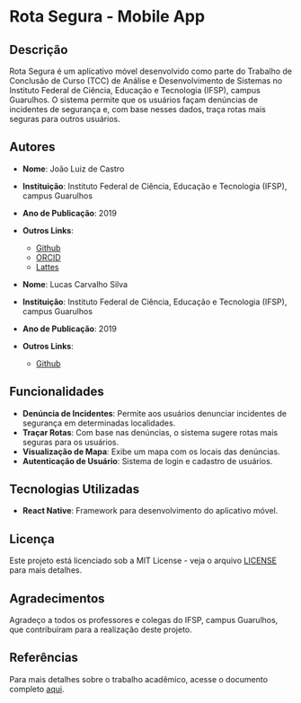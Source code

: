 # Rota Segura - Mobile App

## Descrição

Rota Segura é um aplicativo móvel desenvolvido como parte do Trabalho de Conclusão de Curso (TCC) de Análise e Desenvolvimento de Sistemas no Instituto Federal de Ciência, Educação e Tecnologia (IFSP), campus Guarulhos. O sistema permite que os usuários façam denúncias de incidentes de segurança e, com base nesses dados, traça rotas mais seguras para outros usuários.


## Autores

- **Nome**: João Luiz de Castro
- **Instituição**: Instituto Federal de Ciência, Educação e Tecnologia (IFSP), campus Guarulhos
- **Ano de Publicação**: 2019
- **Outros Links**:
    - [Github](https://github.com/JooLuiz)
    - [ORCID](https://orcid.org/0009-0003-1669-4633)
    - [Lattes](http://lattes.cnpq.br/0659061239798618)

- **Nome**: Lucas Carvalho Silva
- **Instituição**: Instituto Federal de Ciência, Educação e Tecnologia (IFSP), campus Guarulhos
- **Ano de Publicação**: 2019
- **Outros Links**:
    - [Github](https://github.com/Lucas4500)

## Funcionalidades

- **Denúncia de Incidentes**: Permite aos usuários denunciar incidentes de segurança em determinadas localidades.
- **Traçar Rotas**: Com base nas denúncias, o sistema sugere rotas mais seguras para os usuários.
- **Visualização de Mapa**: Exibe um mapa com os locais das denúncias.
- **Autenticação de Usuário**: Sistema de login e cadastro de usuários.

## Tecnologias Utilizadas

- **React Native**: Framework para desenvolvimento do aplicativo móvel.

## Licença

Este projeto está licenciado sob a MIT License - veja o arquivo [LICENSE](LICENSE) para mais detalhes.

## Agradecimentos

Agradeço a todos os professores e colegas do IFSP, campus Guarulhos, que contribuíram para a realização deste projeto.

## Referências

Para mais detalhes sobre o trabalho acadêmico, acesse o documento completo [aqui](https://pergamum.biblioteca.ifsp.edu.br/acervo/77634).